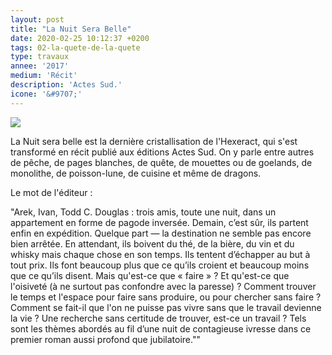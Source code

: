 ```yaml
---
layout: post
title: "La Nuit Sera Belle"
date: 2020-02-25 10:12:37 +0200
tags: 02-la-quete-de-la-quete
type: travaux
annee: '2017'
medium: 'Récit'
description: 'Actes Sud.'
icone: '&#9707;'
---
```

<img class="photopost-pett" src="{{site.baseurl}}/imgs/lanuitserabelle.gif" onmouseover="this.src='{{site.baseurl}}/imgs/lanuitserabelle.jpg'" onmouseout="this.src='{{site.baseurl}}/imgs/lanuitserabelle.gif'" />

La Nuit sera belle est la dernière cristallisation de l'Hexeract, qui s'est transformé en récit publié aux éditions Actes Sud. On y parle entre autres de pêche, de pages blanches, de quête, de mouettes ou de goelands, de monolithe, de poisson-lune, de cuisine et même de dragons.

Le mot de l'éditeur :

"Arek, Ivan, Todd C. Douglas : trois amis, toute une nuit, dans un appartement en forme de pagode inversée. Demain, c’est sûr, ils partent enfin en expédition. Quelque part — la destination ne semble pas encore bien arrêtée. En attendant, ils boivent du thé, de la bière, du vin et du whisky mais chaque chose en son temps. Ils tentent d’échapper au but à tout prix. Ils font beaucoup plus que ce qu’ils croient et beaucoup moins que ce qu’ils disent. Mais qu'est-ce que « faire » ? Et qu'est-ce que l'oisiveté (à ne surtout pas confondre avec la paresse) ? Comment trouver le temps et l'espace pour faire sans produire, ou pour chercher sans faire ? Comment se fait-il que l'on ne puisse pas vivre sans que le travail devienne la vie ? Une recherche sans certitude de trouver, est-ce un travail ? Tels sont les thèmes abordés au fil d’une nuit de contagieuse ivresse dans ce premier roman aussi profond que jubilatoire.""
